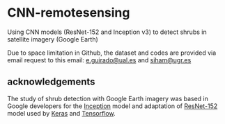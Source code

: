 # CNN-remotesensing

Using CNN models (ResNet-152 and Inception v3) to detect shrubs in satellite imagery (Google Earth)

Due to space limitation in Github, the dataset and codes are provided via email request to this email: e.guirado@ual.es and siham@ugr.es


## acknowledgements
The study of shrub detection with Google Earth imagery was based in Google developers for the [Inception](https://codelabs.developers.google.com/codelabs/tensorflow-for-poets-2) model and adaptation of [ResNet-152](https://gist.github.com/flyyufelix/7e2eafb149f72f4d38dd661882c554a6) model used by [Keras]( https://keras.io) and [Tensorflow](https://www.tensorflow.org/).

